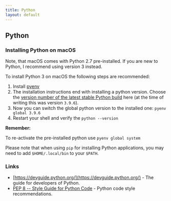 ```yaml
---
title: Python
layout: default
---
```

## Python

### Installing Python on macOS

Note, that macOS comes with Python 2.7 pre-installed. If you are new to Python, I recommend using version 3 instead.

To install Python 3 on macOS the following steps are recommended:

1. Install [pyenv](https://github.com/pyenv/pyenv#installation)
1. The installation instructions end with installing a python version. Choose the [version number of the latest stable Python build](https://www.python.org/downloads/) here (at the time of writing this was version `3.9.6`).
1. Now you can switch the global python version to the installed one: `pyenv global 3.9.6`
1. Restart your shell and verify the `python --version`

**Remember:**

To re-activate the pre-installed python use `pyenv global system`

Please note that when using `pip` for installing Python applications, you may need to add `$HOME/.local/bin` to your `$PATH`.

### Links

- [https://devguide.python.org/](https://devguide.python.org/) - The guide for developers of Python.
- [PEP 8 -- Style Guide for Python Code](https://www.python.org/dev/peps/pep-0008/) - Python code style recommendations.
